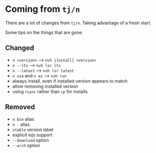 # Coming from `tj/n`

There are a lot of changes from `tj/n`. Taking advantage of a fresh start.

Some tips on the things that are gone.

## Changed

- `n <version>` --> `nvh i[nstall] <version>`
- `n --lts` --> `nvh lsr lts`
- `n --latest` --> `nvh lsr latest`
- `n use` and `n as` --> `nvh run`
- always install, even if installed version appears to match
- allow removing installed version
- using `rsync` rather than `cp` for installs

## Removed

- `n bin` alias
- `n -` alias
- `stable` version label
- explicit iojs support
- `--download` option
- `--arch` option
